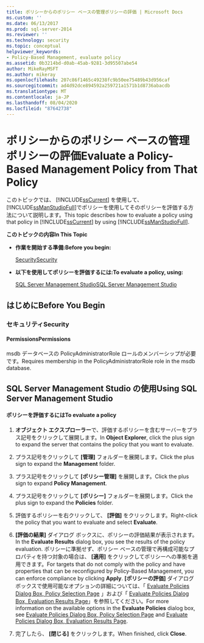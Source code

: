 ```yaml
---
title: ポリシーからのポリシー ベースの管理ポリシーの評価 | Microsoft Docs
ms.custom: ''
ms.date: 06/13/2017
ms.prod: sql-server-2014
ms.reviewer: ''
ms.technology: security
ms.topic: conceptual
helpviewer_keywords:
- Policy-Based Management, evaluate policy
ms.assetid: 0b3214bd-d0ab-45ab-9281-3d95507abe54
author: MikeRayMSFT
ms.author: mikeray
ms.openlocfilehash: 207c86f1465c49238fc9b50ee75489b43d956caf
ms.sourcegitcommit: ad4d92dce894592a259721a1571b1d8736abacdb
ms.translationtype: MT
ms.contentlocale: ja-JP
ms.lasthandoff: 08/04/2020
ms.locfileid: "87642738"
---
```

# <a name="evaluate-a-policy-based-management-policy-from-that-policy"></a><span data-ttu-id="5de87-102">ポリシーからのポリシー ベースの管理ポリシーの評価</span><span class="sxs-lookup"><span data-stu-id="5de87-102">Evaluate a Policy-Based Management Policy from That Policy</span></span>
  <span data-ttu-id="5de87-103">このトピックでは、 [!INCLUDE[ssCurrent](../../includes/sscurrent-md.md)] を使用して、 [!INCLUDE[ssManStudioFull](../../includes/ssmanstudiofull-md.md)]でポリシーを使用してそのポリシーを評価する方法について説明します。</span><span class="sxs-lookup"><span data-stu-id="5de87-103">This topic describes how to evaluate a policy using that policy in [!INCLUDE[ssCurrent](../../includes/sscurrent-md.md)] by using [!INCLUDE[ssManStudioFull](../../includes/ssmanstudiofull-md.md)].</span></span>  
  
 <span data-ttu-id="5de87-104">**このトピックの内容**</span><span class="sxs-lookup"><span data-stu-id="5de87-104">**In This Topic**</span></span>  
  
-   <span data-ttu-id="5de87-105">**作業を開始する準備:**</span><span class="sxs-lookup"><span data-stu-id="5de87-105">**Before you begin:**</span></span>  
  
     [<span data-ttu-id="5de87-106">Security</span><span class="sxs-lookup"><span data-stu-id="5de87-106">Security</span></span>](#Security)  
  
-   <span data-ttu-id="5de87-107">**以下を使用してポリシーを評価するには:**</span><span class="sxs-lookup"><span data-stu-id="5de87-107">**To evaluate a policy, using:**</span></span>  
  
     [<span data-ttu-id="5de87-108">SQL Server Management Studio</span><span class="sxs-lookup"><span data-stu-id="5de87-108">SQL Server Management Studio</span></span>](#SSMSProcedure)  
  
##  <a name="before-you-begin"></a><a name="BeforeYouBegin"></a> <span data-ttu-id="5de87-109">はじめに</span><span class="sxs-lookup"><span data-stu-id="5de87-109">Before You Begin</span></span>  
  
###  <a name="security"></a><a name="Security"></a> <span data-ttu-id="5de87-110">セキュリティ</span><span class="sxs-lookup"><span data-stu-id="5de87-110">Security</span></span>  
  
####  <a name="permissions"></a><a name="Permissions"></a> <span data-ttu-id="5de87-111">Permissions</span><span class="sxs-lookup"><span data-stu-id="5de87-111">Permissions</span></span>  
 <span data-ttu-id="5de87-112">msdb データベースの PolicyAdministratorRole ロールのメンバーシップが必要です。</span><span class="sxs-lookup"><span data-stu-id="5de87-112">Requires membership in the PolicyAdministratorRole role in the msdb database.</span></span>  
  
##  <a name="using-sql-server-management-studio"></a><a name="SSMSProcedure"></a> <span data-ttu-id="5de87-113">SQL Server Management Studio の使用</span><span class="sxs-lookup"><span data-stu-id="5de87-113">Using SQL Server Management Studio</span></span>  
  
#### <a name="to-evaluate-a-policy"></a><span data-ttu-id="5de87-114">ポリシーを評価するには</span><span class="sxs-lookup"><span data-stu-id="5de87-114">To evaluate a policy</span></span>  
  
1.  <span data-ttu-id="5de87-115">**オブジェクト エクスプローラー**で、評価するポリシーを含むサーバーをプラス記号をクリックして展開します。</span><span class="sxs-lookup"><span data-stu-id="5de87-115">In **Object Explorer**, click the plus sign to expand the server that contains the policy that you want to evaluate.</span></span>  
  
2.  <span data-ttu-id="5de87-116">プラス記号をクリックして **[管理]** フォルダーを展開します。</span><span class="sxs-lookup"><span data-stu-id="5de87-116">Click the plus sign to expand the **Management** folder.</span></span>  
  
3.  <span data-ttu-id="5de87-117">プラス記号をクリックして **[ポリシー管理]** を展開します。</span><span class="sxs-lookup"><span data-stu-id="5de87-117">Click the plus sign to expand **Policy Management**.</span></span>  
  
4.  <span data-ttu-id="5de87-118">プラス記号をクリックして **[ポリシー]** フォルダーを展開します。</span><span class="sxs-lookup"><span data-stu-id="5de87-118">Click the plus sign to expand the **Policies** folder.</span></span>  
  
5.  <span data-ttu-id="5de87-119">評価するポリシーを右クリックして、 **[評価]** をクリックします。</span><span class="sxs-lookup"><span data-stu-id="5de87-119">Right-click the policy that you want to evaluate and select **Evaluate**.</span></span>  
  
6.  <span data-ttu-id="5de87-120">**[評価の結果]**  ダイアログ ボックスに、ポリシーの評価結果が表示されます。</span><span class="sxs-lookup"><span data-stu-id="5de87-120">In the **Evaluate Results**  dialog box, you see the results of the policy evaluation.</span></span> <span data-ttu-id="5de87-121">ポリシーに準拠せず、ポリシー ベースの管理で再構成可能なプロパティを持つ対象の場合は、 **[適用]** をクリックしてポリシーへの準拠を適用できます。</span><span class="sxs-lookup"><span data-stu-id="5de87-121">For targets that do not comply with the policy and have properties that can be reconfigured by Policy-Based Management, you can enforce compliance by clicking **Apply**.</span></span> <span data-ttu-id="5de87-122">**[ポリシーの評価]** ダイアログ ボックスで使用可能なオプションの詳細については、「 [Evaluate Policies Dialog Box, Policy Selection Page](evaluate-policies-dialog-box-policy-selection-page.md) 」および「 [Evaluate Policies Dialog Box, Evaluation Results Page](evaluate-policies-dialog-box-evaluation-results-page.md)」を参照してください。</span><span class="sxs-lookup"><span data-stu-id="5de87-122">For more information on the available options in the **Evaluate Policies** dialog box, see [Evaluate Policies Dialog Box, Policy Selection Page](evaluate-policies-dialog-box-policy-selection-page.md) and [Evaluate Policies Dialog Box, Evaluation Results Page](evaluate-policies-dialog-box-evaluation-results-page.md).</span></span>  
  
7.  <span data-ttu-id="5de87-123">完了したら、 **[閉じる]** をクリックします。</span><span class="sxs-lookup"><span data-stu-id="5de87-123">When finished, click **Close**.</span></span>  
  
  
